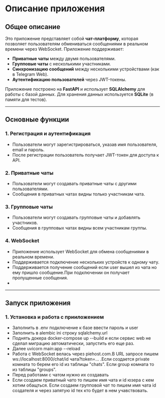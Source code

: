 # Описание приложения

## Общее описание
Это приложение представляет собой **чат-платформу**, которая позволяет пользователям обмениваться сообщениями в реальном времени через WebSocket. Приложение поддерживает:
- **Приватные чаты** между двумя пользователями.
- **Групповые чаты** с несколькими участниками.
- **Синхронизацию сообщений** между несколькими устройствами (как в Telegram Web).
- **Аутентификацию пользователей** через JWT-токены.

Приложение построено на **FastAPI** и использует **SQLAlchemy** для работы с базой данных. Для хранения данных используется **SQLite** (в памяти для тестов).

---

## Основные функции

### 1. **Регистрация и аутентификация**
- Пользователи могут зарегистрироваться, указав имя пользователя, email и пароль.
- После регистрации пользователь получает JWT-токен для доступа к API.

### 2. **Приватные чаты**
- Пользователи могут создавать приватные чаты с другими пользователями.
- Сообщения в приватных чатах видны только участникам чата.

### 3. **Групповые чаты**
- Пользователи могут создавать групповые чаты и добавлять участников.
- Сообщения в групповых чатах видны всем участникам группы.

### 4. **WebSocket**
- Приложение использует WebSocket для обмена сообщениями в реальном времени.
- Поддерживается подключение нескольких устройств к одному чату.
- Поддерживается получение сообщений если user вышел из чата но ему пришло сообщение.При подключении он получает пропущенные сообщения.
-  
---

## Запуск приложения

### 1. **Установка и работа с прииложением**
- Заполнить в .env подключение к базе ввести пароль и user
- Заполнить в alembic ini строку sqlalchemy.url
- Поднять докера docker-compose up --build и если сервис web не сделал миграцию автоматически, запустить его еще раз.
- Далее uvicorn main:app --reload
- Работа с WebSocket велась через piehost.com.В URL запросе пишем ws://localhost:8000/chat/id чата?token=... .Если создается private комната  то берем его id из таблицы "chats".
  Если group комната то из таблицы  "groups".
- Перед работами с чатом нужно их создавать
- Если создаем приватный чато то пишем имя чата и id юзера с кем хотим обащться. Если создаем групповой чат то пишем имя чата id создателя и через запятую id тех кто будет в нем учавствовать.  
